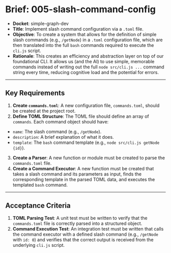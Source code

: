 # Brief: 005-slash-command-config

- **Docket**: simple-graph-dev
- **Title**: Implement slash command configuration via a `.toml` file.
- **Objective**: To create a system that allows for the definition of simple slash commands (e.g., `/getNode`) in a `.toml` configuration file, which are then translated into the full `bash` commands required to execute the `cli.js` script.
- **Rationale**: This creates an efficiency and abstraction layer on top of our foundational CLI. It allows us (and the AI) to use simple, memorable commands instead of writing out the full `node src/cli.js ...` command string every time, reducing cognitive load and the potential for errors.

---

## Key Requirements

1. **Create `commands.toml`**: A new configuration file, `commands.toml`, should be created at the project root.
2. **Define TOML Structure**: The TOML file should define an array of `commands`. Each command object should have:

- `name`: The slash command (e.g., `/getNode`).
- `description`: A brief explanation of what it does.
- `template`: The `bash` command template (e.g., `node src/cli.js getNode {id}`).

3. **Create a Parser**: A new function or module must be created to parse the `commands.toml` file.
4. **Create a Command Executor**: A new function must be created that takes a slash command and its parameters as input, finds the corresponding template in the parsed TOML data, and executes the templated `bash` command.

---

## Acceptance Criteria

1. **TOML Parsing Test**: A unit test must be written to verify that the `commands.toml` file is correctly parsed into a structured object.
2. **Command Execution Test**: An integration test must be written that calls the command executor with a defined slash command (e.g., `/getNode` with `id: 0`) and verifies that the correct output is received from the underlying `cli.js` script.
